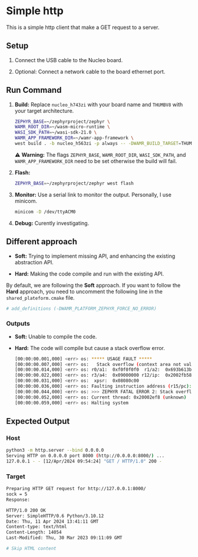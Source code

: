 # Simple http 
This is a simple http client that make a GET request to a server.

## Setup
1. Connect the USB cable to the Nucleo board.

2. Optional: Connect a network cable to the board ethernet port.

## Run Command

1. **Build:** Replace `nucleo_h743zi` with your board name and `THUMBV8` with your target architecture.
    ```bash
    ZEPHYR_BASE=~/zephyrproject/zephyr \
    WAMR_ROOT_DIR=~/wasm-micro-runtime \
    WASI_SDK_PATH=~/wasi-sdk-21.0 \
    WAMR_APP_FRAMEWORK_DIR=~/wamr-app-framework \
    west build . -b nucleo_h563zi -p always -- -DWAMR_BUILD_TARGET=THUMBV8
    ```
    ⚠️ **Warning:** The flags `ZEPHYR_BASE`, `WAMR_ROOT_DIR`, `WASI_SDK_PATH`, and `WAMR_APP_FRAMEWORK_DIR` need to be set otherwise the build will fail.

2. **Flash:** 
    ```bash
    ZEPHYR_BASE=~/zephyrproject/zephyr west flash
    ```

3. **Monitor:** Use a serial link to monitor the output. Personally, I use minicom.
    ```bash
    minicom -D /dev/ttyACM0
    ```

4. **Debug:** Curently investigating.

## Different approach

* **Soft:** Trying to implement missing API, and enhancing the existing abstraction API.

* **Hard:** Making the code compile and run with the existing API. 

By default, we are following the **Soft** approach. If you want to follow the **Hard** approach, you need to uncomment the following line in the `shared_plateform.cmake` file.
```cmake
# add_definitions (-DWAMR_PLATFORM_ZEPHYR_FORCE_NO_ERROR)
```

### Outputs

* **Soft:** Unable to compile the code.

* **Hard:** The code will compile but cause a stack overflow error.
    ```bash
    [00:00:00.001,000] <err> os: ***** USAGE FAULT *****
    [00:00:00.007,000] <err> os:   Stack overflow (context area not valid)
    [00:00:00.014,000] <err> os: r0/a1:  0xf0f0f0f0  r1/a2:  0x693b613b  r2/a3:  0x0807be46
    [00:00:00.022,000] <err> os: r3/a4:  0x09000000 r12/ip:  0x2002fb58 r14/lr:  0x0804f0b1
    [00:00:00.031,000] <err> os:  xpsr:  0x08080c00
    [00:00:00.036,000] <err> os: Faulting instruction address (r15/pc): 0x2a1b681b
    [00:00:00.044,000] <err> os: >>> ZEPHYR FATAL ERROR 2: Stack overflow on CPU 0
    [00:00:00.052,000] <err> os: Current thread: 0x20002ef8 (unknown)
    [00:00:00.059,000] <err> os: Halting system
    ```

## Expected Output

### Host
```bash
python3 -m http.server --bind 0.0.0.0
Serving HTTP on 0.0.0.0 port 8000 (http://0.0.0.0:8000/) ...
127.0.0.1 - - [12/Apr/2024 09:54:24] "GET / HTTP/1.0" 200 -
```

### Target
```bash
Preparing HTTP GET request for http://127.0.0.1:8000/
sock = 5
Response:

HTTP/1.0 200 OK
Server: SimpleHTTP/0.6 Python/3.10.12
Date: Thu, 11 Apr 2024 13:41:11 GMT
Content-type: text/html
Content-Length: 14054
Last-Modified: Thu, 30 Mar 2023 09:11:09 GMT

# Skip HTML content
```